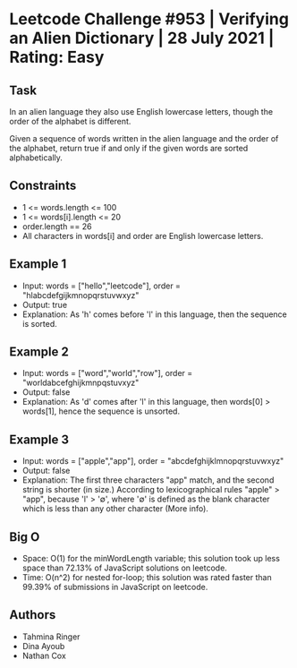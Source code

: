 # Leetcode Challenge #953 | Verifying an Alien Dictionary | 28 July 2021 | Rating: Easy

## Task

In an alien language they also use English lowercase letters, though the order of the alphabet is different.

Given a sequence of words written in the alien language and the order of the alphabet, return true if and only if the given words are sorted alphabetically.

## Constraints

- 1 <= words.length <= 100
- 1 <= words[i].length <= 20
- order.length == 26
- All characters in words[i] and order are English lowercase letters.

## Example 1

- Input: words = ["hello","leetcode"], order = "hlabcdefgijkmnopqrstuvwxyz"  
- Output: true  
- Explanation: As 'h' comes before 'l' in this language, then the sequence is sorted.  

## Example 2

- Input: words = ["word","world","row"], order = "worldabcefghijkmnpqstuvxyz"  
- Output: false  
- Explanation: As 'd' comes after 'l' in this language, then words[0] > words[1], hence the sequence is unsorted.  

## Example 3

- Input: words = ["apple","app"], order = "abcdefghijklmnopqrstuvwxyz"  
- Output: false  
- Explanation: The first three characters "app" match, and the second string is shorter (in size.) According to lexicographical rules "apple" > "app", because 'l' > '∅', where '∅' is defined as the blank character which is less than any other character (More info).

## Big O

- Space: O(1) for the minWordLength variable; this solution took up less space than 72.13% of JavaScript solutions on leetcode.
- Time: O(n^2) for nested for-loop; this solution was rated faster than 99.39% of submissions in JavaScript on leetcode.

## Authors

- Tahmina Ringer
- Dina Ayoub
- Nathan Cox
